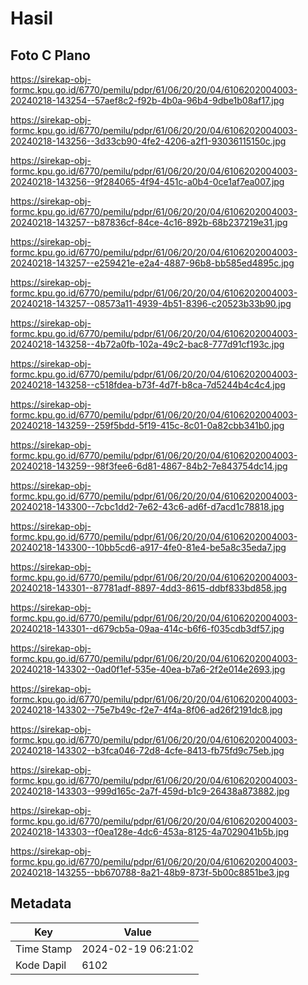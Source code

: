 # Hasil

## Foto C Plano

https://sirekap-obj-formc.kpu.go.id/6770/pemilu/pdpr/61/06/20/20/04/6106202004003-20240218-143254--57aef8c2-f92b-4b0a-96b4-9dbe1b08af17.jpg

https://sirekap-obj-formc.kpu.go.id/6770/pemilu/pdpr/61/06/20/20/04/6106202004003-20240218-143256--3d33cb90-4fe2-4206-a2f1-93036115150c.jpg

https://sirekap-obj-formc.kpu.go.id/6770/pemilu/pdpr/61/06/20/20/04/6106202004003-20240218-143256--9f284065-4f94-451c-a0b4-0ce1af7ea007.jpg

https://sirekap-obj-formc.kpu.go.id/6770/pemilu/pdpr/61/06/20/20/04/6106202004003-20240218-143257--b87836cf-84ce-4c16-892b-68b237219e31.jpg

https://sirekap-obj-formc.kpu.go.id/6770/pemilu/pdpr/61/06/20/20/04/6106202004003-20240218-143257--e259421e-e2a4-4887-96b8-bb585ed4895c.jpg

https://sirekap-obj-formc.kpu.go.id/6770/pemilu/pdpr/61/06/20/20/04/6106202004003-20240218-143257--08573a11-4939-4b51-8396-c20523b33b90.jpg

https://sirekap-obj-formc.kpu.go.id/6770/pemilu/pdpr/61/06/20/20/04/6106202004003-20240218-143258--4b72a0fb-102a-49c2-bac8-777d91cf193c.jpg

https://sirekap-obj-formc.kpu.go.id/6770/pemilu/pdpr/61/06/20/20/04/6106202004003-20240218-143258--c518fdea-b73f-4d7f-b8ca-7d5244b4c4c4.jpg

https://sirekap-obj-formc.kpu.go.id/6770/pemilu/pdpr/61/06/20/20/04/6106202004003-20240218-143259--259f5bdd-5f19-415c-8c01-0a82cbb341b0.jpg

https://sirekap-obj-formc.kpu.go.id/6770/pemilu/pdpr/61/06/20/20/04/6106202004003-20240218-143259--98f3fee6-6d81-4867-84b2-7e843754dc14.jpg

https://sirekap-obj-formc.kpu.go.id/6770/pemilu/pdpr/61/06/20/20/04/6106202004003-20240218-143300--7cbc1dd2-7e62-43c6-ad6f-d7acd1c78818.jpg

https://sirekap-obj-formc.kpu.go.id/6770/pemilu/pdpr/61/06/20/20/04/6106202004003-20240218-143300--10bb5cd6-a917-4fe0-81e4-be5a8c35eda7.jpg

https://sirekap-obj-formc.kpu.go.id/6770/pemilu/pdpr/61/06/20/20/04/6106202004003-20240218-143301--87781adf-8897-4dd3-8615-ddbf833bd858.jpg

https://sirekap-obj-formc.kpu.go.id/6770/pemilu/pdpr/61/06/20/20/04/6106202004003-20240218-143301--d679cb5a-09aa-414c-b6f6-f035cdb3df57.jpg

https://sirekap-obj-formc.kpu.go.id/6770/pemilu/pdpr/61/06/20/20/04/6106202004003-20240218-143302--0ad0f1ef-535e-40ea-b7a6-2f2e014e2693.jpg

https://sirekap-obj-formc.kpu.go.id/6770/pemilu/pdpr/61/06/20/20/04/6106202004003-20240218-143302--75e7b49c-f2e7-4f4a-8f06-ad26f2191dc8.jpg

https://sirekap-obj-formc.kpu.go.id/6770/pemilu/pdpr/61/06/20/20/04/6106202004003-20240218-143302--b3fca046-72d8-4cfe-8413-fb75fd9c75eb.jpg

https://sirekap-obj-formc.kpu.go.id/6770/pemilu/pdpr/61/06/20/20/04/6106202004003-20240218-143303--999d165c-2a7f-459d-b1c9-26438a873882.jpg

https://sirekap-obj-formc.kpu.go.id/6770/pemilu/pdpr/61/06/20/20/04/6106202004003-20240218-143303--f0ea128e-4dc6-453a-8125-4a7029041b5b.jpg

https://sirekap-obj-formc.kpu.go.id/6770/pemilu/pdpr/61/06/20/20/04/6106202004003-20240218-143255--bb670788-8a21-48b9-873f-5b00c8851be3.jpg


## Metadata

| Key        | Value               |
| ---------- | ------------------- |
| Time Stamp | 2024-02-19 06:21:02 |
| Kode Dapil | 6102                |



